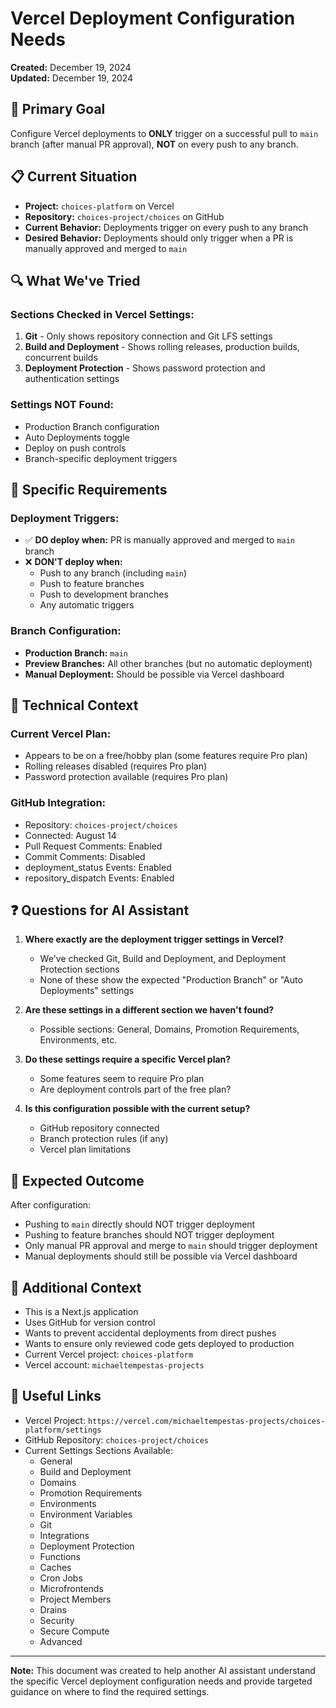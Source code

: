# Vercel Deployment Configuration Needs

**Created:** December 19, 2024  
**Updated:** December 19, 2024

## 🎯 **Primary Goal**

Configure Vercel deployments to **ONLY** trigger on a successful pull to `main` branch (after manual PR approval), **NOT** on every push to any branch.

## 📋 **Current Situation**

- **Project:** `choices-platform` on Vercel
- **Repository:** `choices-project/choices` on GitHub
- **Current Behavior:** Deployments trigger on every push to any branch
- **Desired Behavior:** Deployments should only trigger when a PR is manually approved and merged to `main`

## 🔍 **What We've Tried**

### **Sections Checked in Vercel Settings:**
1. **Git** - Only shows repository connection and Git LFS settings
2. **Build and Deployment** - Shows rolling releases, production builds, concurrent builds
3. **Deployment Protection** - Shows password protection and authentication settings

### **Settings NOT Found:**
- Production Branch configuration
- Auto Deployments toggle
- Deploy on push controls
- Branch-specific deployment triggers

## 🎯 **Specific Requirements**

### **Deployment Triggers:**
- ✅ **DO deploy when:** PR is manually approved and merged to `main` branch
- ❌ **DON'T deploy when:** 
  - Push to any branch (including `main`)
  - Push to feature branches
  - Push to development branches
  - Any automatic triggers

### **Branch Configuration:**
- **Production Branch:** `main`
- **Preview Branches:** All other branches (but no automatic deployment)
- **Manual Deployment:** Should be possible via Vercel dashboard

## 🔧 **Technical Context**

### **Current Vercel Plan:**
- Appears to be on a free/hobby plan (some features require Pro plan)
- Rolling releases disabled (requires Pro plan)
- Password protection available (requires Pro plan)

### **GitHub Integration:**
- Repository: `choices-project/choices`
- Connected: August 14
- Pull Request Comments: Enabled
- Commit Comments: Disabled
- deployment_status Events: Enabled
- repository_dispatch Events: Enabled

## ❓ **Questions for AI Assistant**

1. **Where exactly are the deployment trigger settings in Vercel?**
   - We've checked Git, Build and Deployment, and Deployment Protection sections
   - None of these show the expected "Production Branch" or "Auto Deployments" settings

2. **Are these settings in a different section we haven't found?**
   - Possible sections: General, Domains, Promotion Requirements, Environments, etc.

3. **Do these settings require a specific Vercel plan?**
   - Some features seem to require Pro plan
   - Are deployment controls part of the free plan?

4. **Is this configuration possible with the current setup?**
   - GitHub repository connected
   - Branch protection rules (if any)
   - Vercel plan limitations

## 🎯 **Expected Outcome**

After configuration:
- Pushing to `main` directly should NOT trigger deployment
- Pushing to feature branches should NOT trigger deployment
- Only manual PR approval and merge to `main` should trigger deployment
- Manual deployments should still be possible via Vercel dashboard

## 📝 **Additional Context**

- This is a Next.js application
- Uses GitHub for version control
- Wants to prevent accidental deployments from direct pushes
- Wants to ensure only reviewed code gets deployed to production
- Current Vercel project: `choices-platform`
- Vercel account: `michaeltempestas-projects`

## 🔗 **Useful Links**

- Vercel Project: `https://vercel.com/michaeltempestas-projects/choices-platform/settings`
- GitHub Repository: `choices-project/choices`
- Current Settings Sections Available:
  - General
  - Build and Deployment
  - Domains
  - Promotion Requirements
  - Environments
  - Environment Variables
  - Git
  - Integrations
  - Deployment Protection
  - Functions
  - Caches
  - Cron Jobs
  - Microfrontends
  - Project Members
  - Drains
  - Security
  - Secure Compute
  - Advanced

---

**Note:** This document was created to help another AI assistant understand the specific Vercel deployment configuration needs and provide targeted guidance on where to find the required settings.
